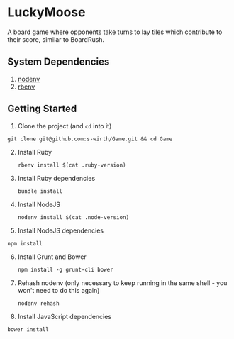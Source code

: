 # LuckyMoose

A board game where opponents take turns to lay tiles which contribute to their
score, similar to BoardRush.

## System Dependencies

1. [nodenv](https://github.com/OiNutter/nodenv#basic-github-checkout)
2. [rbenv](https://github.com/sstephenson/rbenv#homebrew-on-mac-os-x)

## Getting Started

1. Clone the project (and `cd` into it)

  `git clone git@github.com:s-wirth/Game.git && cd Game`

2. Install Ruby

   `rbenv install $(cat .ruby-version)`

4. Install Ruby dependencies

   `bundle install`

3. Install NodeJS

   `nodenv install $(cat .node-version)`

5. Install NodeJS dependencies

  `npm install`

6. Install Grunt and Bower

   `npm install -g grunt-cli bower`

7. Rehash nodenv (only necessary to keep running in the same shell - you won't need to do this again)

   `nodenv rehash`

6. Install JavaScript dependencies

  `bower install`
